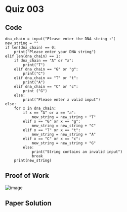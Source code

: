 # Quiz 003

## Code

```
dna_chain = input("Please enter the DNA string :")
new_string = ""
if len(dna_chain) == 0:
    print("Please enter your DNA string")
elif len(dna_chain) == 1:
    if dna_chain == "A" or "a":
        print("T")
    elif dna_chain == "G" or "g":
        print("C")
    elif dna_chain == "T" or "t":
        print("A")
    elif dna_chain == "C" or "c":
        print ("G")
    else:
        print("Please enter a valid input")
else:
    for x in dna_chain:
        if x == "A" or x == "a":
            new_string = new_string + "T"
        elif x == "G" or x == "g":
            new_string = new_string + "C"
        elif x == "T" or x == "t":
            new_string = new_string + "A"
        elif x == "C" or x == "c":
            new_string = new_string + "G"
        else:
            print("String contains an invalid input")
            break
    print(new_string)

```
## Proof of Work

![image](https://github.com/user-attachments/assets/03d74e31-ec76-4374-a2dd-b559912e7f67)

## Paper Solution
